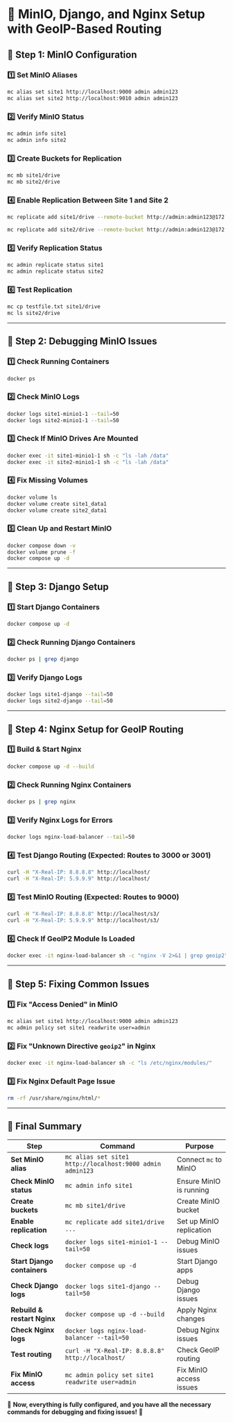 # **🚀 MinIO, Django, and Nginx Setup with GeoIP-Based Routing**

## **📌 Step 1: MinIO Configuration**
### **1️⃣ Set MinIO Aliases**
```sh
mc alias set site1 http://localhost:9000 admin admin123
mc alias set site2 http://localhost:9010 admin admin123
```

### **2️⃣ Verify MinIO Status**
```sh
mc admin info site1
mc admin info site2
```

### **3️⃣ Create Buckets for Replication**
```sh
mc mb site1/drive
mc mb site2/drive
```

### **4️⃣ Enable Replication Between Site 1 and Site 2**
```sh
mc replicate add site1/drive --remote-bucket http://admin:admin123@172.18.0.9:9000/drive --priority 1 --replicate "delete-marker,delete,existing-objects,metadata-sync"

mc replicate add site2/drive --remote-bucket http://admin:admin123@172.18.0.5:9000/drive --priority 1 --replicate "delete-marker,delete,existing-objects,metadata-sync"
```

### **5️⃣ Verify Replication Status**
```sh
mc admin replicate status site1
mc admin replicate status site2
```

### **6️⃣ Test Replication**
```sh
mc cp testfile.txt site1/drive
mc ls site2/drive
```

---

## **📌 Step 2: Debugging MinIO Issues**
### **1️⃣ Check Running Containers**
```sh
docker ps
```

### **2️⃣ Check MinIO Logs**
```sh
docker logs site1-minio1-1 --tail=50
docker logs site2-minio1-1 --tail=50
```

### **3️⃣ Check If MinIO Drives Are Mounted**
```sh
docker exec -it site1-minio1-1 sh -c "ls -lah /data"
docker exec -it site2-minio1-1 sh -c "ls -lah /data"
```

### **4️⃣ Fix Missing Volumes**
```sh
docker volume ls
docker volume create site1_data1
docker volume create site2_data1
```

### **5️⃣ Clean Up and Restart MinIO**
```sh
docker compose down -v
docker volume prune -f
docker compose up -d
```

---

## **📌 Step 3: Django Setup**
### **1️⃣ Start Django Containers**
```sh
docker compose up -d
```

### **2️⃣ Check Running Django Containers**
```sh
docker ps | grep django
```

### **3️⃣ Verify Django Logs**
```sh
docker logs site1-django --tail=50
docker logs site2-django --tail=50
```

---

## **📌 Step 4: Nginx Setup for GeoIP Routing**
### **1️⃣ Build & Start Nginx**
```sh
docker compose up -d --build
```

### **2️⃣ Check Running Nginx Containers**
```sh
docker ps | grep nginx
```

### **3️⃣ Verify Nginx Logs for Errors**
```sh
docker logs nginx-load-balancer --tail=50
```

### **4️⃣ Test Django Routing (Expected: Routes to 3000 or 3001)**
```sh
curl -H "X-Real-IP: 8.8.8.8" http://localhost/
curl -H "X-Real-IP: 5.9.9.9" http://localhost/
```

### **5️⃣ Test MinIO Routing (Expected: Routes to 9000)**
```sh
curl -H "X-Real-IP: 8.8.8.8" http://localhost/s3/
curl -H "X-Real-IP: 5.9.9.9" http://localhost/s3/
```

### **6️⃣ Check If GeoIP2 Module Is Loaded**
```sh
docker exec -it nginx-load-balancer sh -c "nginx -V 2>&1 | grep geoip2"
```

---

## **📌 Step 5: Fixing Common Issues**
### **1️⃣ Fix "Access Denied" in MinIO**
```sh
mc alias set site1 http://localhost:9000 admin admin123
mc admin policy set site1 readwrite user=admin
```

### **2️⃣ Fix "Unknown Directive `geoip2`" in Nginx**
```sh
docker exec -it nginx-load-balancer sh -c "ls /etc/nginx/modules/"
```

### **3️⃣ Fix Nginx Default Page Issue**
```sh
rm -rf /usr/share/nginx/html/*
```

---

## **🎯 Final Summary**
| **Step** | **Command** | **Purpose** |
|----------|------------|-------------|
| **Set MinIO alias** | `mc alias set site1 http://localhost:9000 admin admin123` | Connect `mc` to MinIO |
| **Check MinIO status** | `mc admin info site1` | Ensure MinIO is running |
| **Create buckets** | `mc mb site1/drive` | Create MinIO bucket |
| **Enable replication** | `mc replicate add site1/drive ...` | Set up MinIO replication |
| **Check logs** | `docker logs site1-minio1-1 --tail=50` | Debug MinIO issues |
| **Start Django containers** | `docker compose up -d` | Start Django apps |
| **Check Django logs** | `docker logs site1-django --tail=50` | Debug Django issues |
| **Rebuild & restart Nginx** | `docker compose up -d --build` | Apply Nginx changes |
| **Check Nginx logs** | `docker logs nginx-load-balancer --tail=50` | Debug Nginx issues |
| **Test routing** | `curl -H "X-Real-IP: 8.8.8.8" http://localhost/` | Check GeoIP routing |
| **Fix MinIO access** | `mc admin policy set site1 readwrite user=admin` | Fix MinIO access issues |

🚀 **Now, everything is fully configured, and you have all the necessary commands for debugging and fixing issues!** 🎯